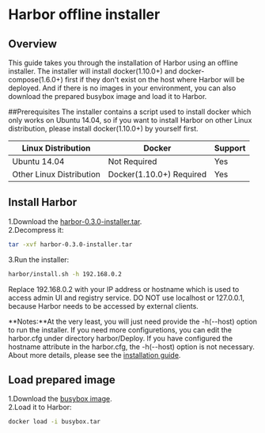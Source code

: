 # Harbor offline installer
## Overview
This guide takes you through the installation of Harbor using an offline installer. The installer will install docker(1.10.0+) and docker-compose(1.6.0+) first if they don't exist on the host where Harbor will be deployed. And if there is no images in your environment, you can also download the prepared busybox image and load it to Harbor.

##Prerequisites
The installer contains a script used to install docker which only works on Ubuntu 14.04, so if you want to install Harbor on other Linux distribution, please install docker(1.10.0+) by yourself first.  

Linux Distribution | Docker | Support
------------ | ------------- | -------------
Ubuntu 14.04 |  Not Required | Yes
Other Linux Distribution |  Docker(1.10.0+) Required | Yes
  
## Install Harbor
1.Download the [harbor-0.3.0-installer.tar](http://bintray.com/xxx/xxx.tar).  
2.Decompress it:
```sh
tar -xvf harbor-0.3.0-installer.tar
```  
3.Run the installer:
```sh
harbor/install.sh -h 192.168.0.2
```

Replace 192.168.0.2 with your IP address or hostname which is used to access admin UI and registry service. DO NOT use localhost or 127.0.0.1, because Harbor needs to be accessed by external clients.

**Notes:**At the very least, you will just need provide the -h(--host) option to run the installer. If you need more configuretions, you can edit the harbor.cfg under directory harbor/Deploy. If you have configured the hostname attribute in the harbor.cfg, the -h(--host) option is not necessary. About more details, please see the [installation guide](https://github.com/vmware/harbor/blob/master/docs/installation_guide.md).  

## Load prepared image
1.Download the [busybox image](https://bintray.com/harbor/generic/download_file?file_path=busybox.tar).  
2.Load it to Harbor:
```sh
docker load -i busybox.tar 
```
